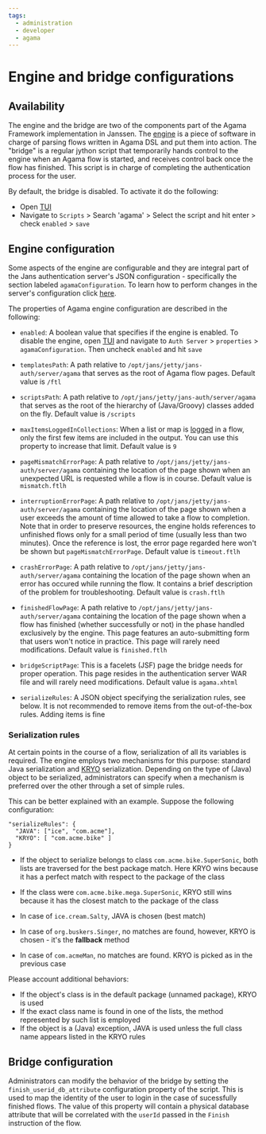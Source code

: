 ```yaml
---
tags:
  - administration
  - developer
  - agama
---
```


# Engine and bridge configurations

## Availability

The engine and the bridge are two of the components part of the Agama Framework implementation in Janssen. The [engine](./jans-agama-engine.md) is a piece of software in charge of parsing flows written in Agama DSL and put them into action. The "bridge" is a regular jython script that temporarily hands control to the engine when an Agama flow is started, and receives control back once the flow has finished. This script is in charge of completing the authentication process for the user.

By default, the bridge is disabled. To activate it do the following:

- Open [TUI](../../config-guide/config-tools/jans-tui/README.md)
- Navigate to `Scripts` > Search 'agama' > Select the script and hit enter > check `enabled` > `save` 

## Engine configuration

Some aspects of the engine are configurable and they are integral part of the Jans authentication server's JSON configuration - specifically the section labeled `agamaConfiguration`. To learn how to perform changes in the server's configuration click [here](../../config-guide/jans-authorization-server-config.md).

The properties of Agama engine configuration are described in the following:

- `enabled`: A boolean value that specifies if the engine is enabled. To disable the engine, open [TUI](../../config-guide/config-tools/jans-tui/README.md) and navigate to `Auth Server` > `properties` > `agamaConfiguration`. Then uncheck `enabled` and hit `save`

- `templatesPath`: A path relative to `/opt/jans/jetty/jans-auth/server/agama` that serves as the root of Agama flow pages. Default value is `/ftl`

- `scriptsPath`: A path relative to `/opt/jans/jetty/jans-auth/server/agama` that serves as the root of the hierarchy of (Java/Groovy) classes added on the fly. Default value is `/scripts`

- `maxItemsLoggedInCollections`: When a list or map is [logged](../../../agama/language-reference.md#logging)
  in 
  a flow, only the first few items are included in the output. You can use this property to increase that limit. Default value is `9`

- `pageMismatchErrorPage`: A path relative to `/opt/jans/jetty/jans-auth/server/agama` containing the location of the page shown when an unexpected URL is requested while a flow is in course. Default value is `mismatch.ftlh`

- `interruptionErrorPage`: A path relative to `/opt/jans/jetty/jans-auth/server/agama` containing the location of the page shown when a user exceeds the amount of time allowed to take a flow to completion. Note that in order to preserve resources, the engine holds references to unfinished flows only for a small period of time (usually less than two minutes). Once the reference is lost, the error page regarded here won't be shown but `pageMismatchErrorPage`. Default value is `timeout.ftlh`

- `crashErrorPage`: A path relative to `/opt/jans/jetty/jans-auth/server/agama` containing the location of the page shown when an error has occured while running the flow. It contains a brief description of the problem for troubleshooting. Default value is `crash.ftlh`

- `finishedFlowPage`:  A path relative to `/opt/jans/jetty/jans-auth/server/agama` containing the location of the page shown when a flow has finished (whether successfully or not) in the phase handled exclusively by the engine. This page features an auto-submitting form that users won't notice in practice. This page will rarely need modifications. Default value is `finished.ftlh`

- `bridgeScriptPage`: This is a facelets (JSF) page the bridge needs for proper operation. This page resides in the authentication server WAR file and will rarely need modifications. Default value is `agama.xhtml`

- `serializeRules`: A JSON object specifying the serialization rules, see below. It is not recommended to remove items from the out-of-the-box rules. Adding items is fine

### Serialization rules

At certain points in the course of a flow, serialization of all its variables is required. The engine employs two mechanisms for this purpose: standard Java serialization and [KRYO](https://github.com/EsotericSoftware/kryo) serialization. Depending on the type of (Java) object to be serialized, administrators can specify when a mechanism is preferred over the other through a set of simple rules.

This can be better explained with an example. Suppose the following configuration:

```
"serializeRules": {
  "JAVA": ["ice", "com.acme"],
  "KRYO": [ "com.acme.bike" ]
}
```

- If the object to serialize belongs to class `com.acme.bike.SuperSonic`, both lists are traversed for the best package match. Here KRYO wins because it has a perfect match with respect to the package of the class

- If the class were `com.acme.bike.mega.SuperSonic`, KRYO still wins because it has the closest match to the package of the class

- In case of `ice.cream.Salty`, JAVA is chosen (best match)

- In case of `org.buskers.Singer`, no matches are found, however, KRYO is chosen - it's the **fallback** method

- In case of `com.acmeMan`, no matches are found. KRYO is picked as in the previous case

Please account additional behaviors:

- If the object's class is in the default package (unnamed package), KRYO is used
- If the exact class name is found in one of the lists, the method represented by such list is employed
- If the object is a (Java) exception, JAVA is used unless the full class name appears listed in the KRYO rules

## Bridge configuration

Administrators can modify the behavior of the bridge by setting the `finish_userid_db_attribute` configuration property of the script. This is used to map the identity of the user to login in the case of sucessfully finished flows. The value of this property will contain a physical database attribute that will be correlated with the `userId` passed in the `Finish` instruction of the flow.
